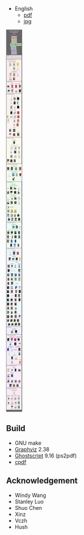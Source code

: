 

- English 
	- [pdf](https://github.com/biolee/pro-grammer/master/pro-grammer.pdf) 
	- [jpg](https://github.com/biolee/pro-grammer/master/pro-grammer.jpg) 

![ ](./pro-grammer.jpg)

## Build

* GNU make
* [Graphviz](http://www.graphviz.org) 2.38
* [Ghostscript](http://www.ghostscript.com/) 9.16 (ps2pdf)
* [cpdf](http://community.coherentpdf.com/)

## Acknowledgement

* Windy Wang
* Stanley Luo
* Shuo Chen
* Xinz
* Vczh
* Hush

